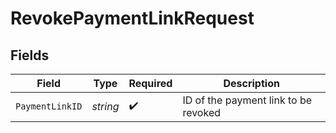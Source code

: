 # RevokePaymentLinkRequest


## Fields

| Field                                | Type                                 | Required                             | Description                          |
| ------------------------------------ | ------------------------------------ | ------------------------------------ | ------------------------------------ |
| `PaymentLinkID`                      | *string*                             | :heavy_check_mark:                   | ID of the payment link to be revoked |